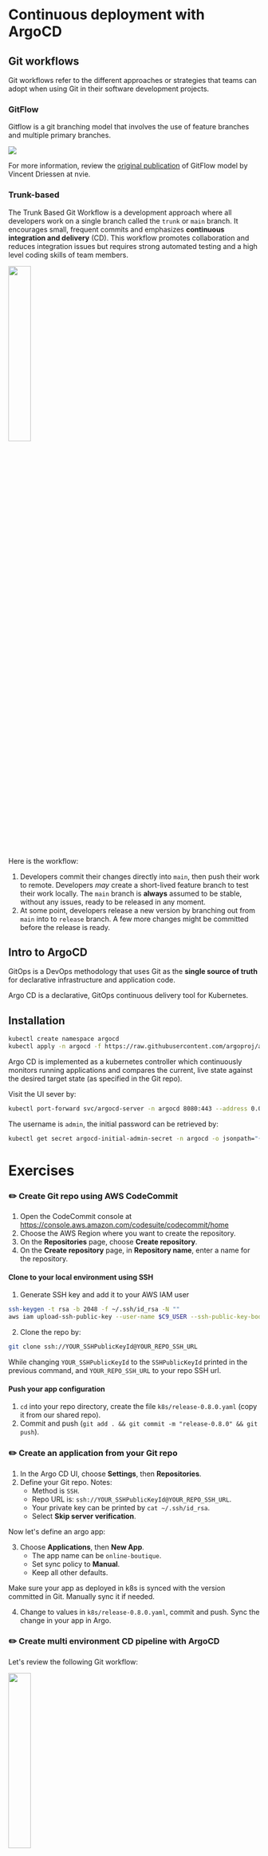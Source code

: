 # Continuous deployment with ArgoCD

## Git workflows

Git workflows refer to the different approaches or strategies that teams can adopt when using Git in their software development projects.

### GitFlow

Gitflow is a git branching model that involves the use of feature branches and multiple primary branches. 

![](../.img/git_gitflow.png)

For more information, review the [original publication](https://nvie.com/posts/a-successful-git-branching-model/) of GitFlow model by Vincent Driessen at nvie.

### Trunk-based

The Trunk Based Git Workflow is a development approach where all developers work on a single branch called the `trunk` or `main` branch.
It encourages small, frequent commits and emphasizes **continuous integration and delivery** (CD).
This workflow promotes collaboration and reduces integration issues but requires strong automated testing and a high level coding skills of team members.

<img src="../.img/git_trunkbased.png" width="30%">

Here is the workflow:

1. Developers commit their changes directly into `main`, then push their work to remote. Developers _may_ create a short-lived feature branch to test their work locally. The `main` branch is **always** assumed to be stable, without any issues, ready to be released in any moment. 
2. At some point, developers release a new version by branching out from `main` into to `release` branch. A few more changes might be committed before the release is ready.

## Intro to ArgoCD 

GitOps is a DevOps methodology that uses Git as the **single source of truth** for declarative infrastructure and application code. 

Argo CD is a declarative, GitOps continuous delivery tool for Kubernetes.

## Installation 

```bash 
kubectl create namespace argocd
kubectl apply -n argocd -f https://raw.githubusercontent.com/argoproj/argo-cd/stable/manifests/install.yaml
```

Argo CD is implemented as a kubernetes controller which continuously monitors running applications and compares the current, live state against the desired target state (as specified in the Git repo). 

Visit the UI sever by:

```bash
kubectl port-forward svc/argocd-server -n argocd 8080:443 --address 0.0.0.0
```

The username is `admin`, the initial password can be retrieved by:

```bash 
kubectl get secret argocd-initial-admin-secret -n argocd -o jsonpath="{.data.password}" | base64 --decode
```

# Exercises 

### :pencil2: Create Git repo using AWS CodeCommit

1. Open the CodeCommit console at https://console.aws.amazon.com/codesuite/codecommit/home
2. Choose the AWS Region where you want to create the repository.
3. On the **Repositories** page, choose **Create repository**.
4. On the **Create repository** page, in **Repository name**, enter a name for the repository.

#### Clone to your local environment using SSH

1. Generate SSH key and add it to your AWS IAM user

```bash
ssh-keygen -t rsa -b 2048 -f ~/.ssh/id_rsa -N "" 
aws iam upload-ssh-public-key --user-name $C9_USER --ssh-public-key-body "$(cat /home/ubuntu/.ssh/id_rsa.pub)"
```

2. Clone the repo by:

```bash
git clone ssh://YOUR_SSHPublicKeyId@YOUR_REPO_SSH_URL
```

While changing `YOUR_SSHPublicKeyId` to the `SSHPublicKeyId` printed in the previous command, and `YOUR_REPO_SSH_URL` to your repo SSH url.

#### Push your app configuration

1. `cd` into your repo directory, create the file `k8s/release-0.8.0.yaml` (copy it from our shared repo). 
2. Commit and push (`git add . && git commit -m "release-0.8.0" && git push`).

### :pencil2: Create an application from your Git repo

1. In the Argo CD UI, choose **Settings**, then **Repositories**.
2. Define your Git repo. Notes:
   - Method is `SSH`.
   - Repo URL is: `ssh://YOUR_SSHPublicKeyId@YOUR_REPO_SSH_URL`.
   - Your private key can be printed by `cat ~/.ssh/id_rsa`.
   - Select **Skip server verification**.

Now let's define an argo app:

3. Choose **Applications**, then **New App**.
   - The app name can be `online-boutique`.
   - Set sync policy to **Manual**.
   - Keep all other defaults.

Make sure your app as deployed in k8s is synced with the version committed in Git. Manually sync it if needed.

4. Change to values in `k8s/release-0.8.0.yaml`, commit and push. Sync the change in your app in Argo.  

### :pencil2: Create multi environment CD pipeline with ArgoCD

Let's review the following Git workflow:

<img src="../.img/envbased.png" width="30%">

1. Developers branching our from an up-to-date `main` (or `master`) branch into their feature branch. 
2. They commit changes into their feature branch.
3. At some point, they want to test their changes in Development environment. They merge the feature branch into `dev` branch, and push to remote.
4. After the changes have been tested in development environment and a few more fixes has been committed, the developer creates a Pull Request from their feature branch into `main`.
5. The `main` branch can be deployed to production environment directly after the merge. 

Design the above workflow to deploy the Online Boutique in your cluster. 

**Guidelines:**

1. In your cluster, create 2 namespaces: `dev` and `prod`. 
2. In your local Git repo, from the `master` branch, checkout a new branch named `dev`. Commit and push.
3. In Argo, create 2 apps:
  - `online-boutique-dev`, originated from `dev` branch, deployed into `dev` namespace in kubernetes. As this app reflects development env, your can configure changes to auto sync (we want to make the development process as smooth as possible).
  - `online-boutique-prod`, originated from `master` branch, deployed into `prod` namespace in kubernetes.

Deploy some "feature" according to your workflow:

1. From `master` branch, create a "feature" branch, e.g. `myfeature`.
2. Checkout your feature branch and change some value in the `k8s/release-0.8.0.yaml`. Push it.
3. Merge your feature branch into `dev`, push it, watch how Argo is deploying your change automatically.
4. If you are happy with the change in the development env, enter your repo in CodeCommit and create a pull request from your feature branch into `master`. 
5. "Review" it and merge it. 
6. Now your changes have been merged into `master` branch, which reflects production, deploy your changes by syncing the app from the Argo UI.
